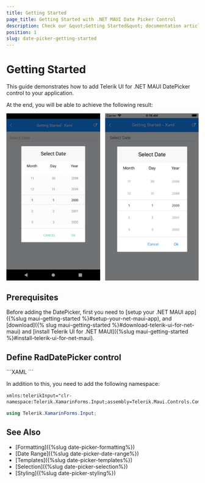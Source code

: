 ```yaml
---
title: Getting Started
page_title: Getting Started with .NET MAUI Date Picker Control
description: Check our &quot;Getting Started&quot; documentation article for Telerik DatePicker for .NET MAUI.
position: 1
slug: date-picker-getting-started
---
```


# Getting Started

This guide demonstrates how to add Telerik UI for .NET MAUI DatePicker control to your application.

At the end, you will be able to achieve the following result:

![RadDatePicker](images/datepicker_getting_started.png)

## Prerequisites

Before adding the DatePicker, first you need to [setup your .NET MAUI app]({%slug maui-getting-started %}#setup-your-net-maui-app), and [download]({% slug maui-getting-started %}#download-telerik-ui-for-net-maui) and [install Telerik UI for .NET MAUI]({%slug maui-getting-started %}#install-telerik-ui-for-net-maui).

## Define RadDatePicker control

<snippet id='datepicker-getting-started-xaml' />
<snippet id='datepicker-getting-started-csharp' />
```XAML
<telerikInput:RadDatePicker x:Name="datePicker" />
```

In addition to this, you need to add the following namespace:

```XAML
xmlns:telerikInput="clr-namespace:Telerik.XamarinForms.Input;assembly=Telerik.Maui.Controls.Compatibility"
```
```C#
using Telerik.XamarinForms.Input;
```

## See Also

- [Formatting]({%slug date-picker-formatting%})
- [Date Range]({%slug date-picker-date-range%})
- [Templates]({%slug date-picker-templates%})
- [Selection]({%slug date-picker-selection%})
- [Styling]({%slug date-picker-styling%})
